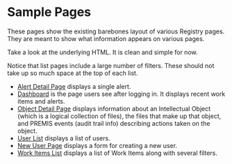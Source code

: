 # Sample Pages

These pages show the existing barebones layout of various Registry pages. They are meant to show what information appears on various pages.

Take a look at the underlying HTML. It is clean and simple for now.

Notice that list pages include a large number of filters. These should not take up so much space at the top of each list. 

* [Alert Detail Page](AlertDetail.html) displays a single alert.
* [Dashboard](Dashboard.html) is the page users see after logging in. It displays recent work items and alerts.
* [Object Detail Page](ObjectDetail.html) displays information about an Intellectual Object (which is a logical collection of files), the files that make up that object, and PREMIS events (audit trail info) describing actions taken on the object.
* [User List](UserList.html) displays a list of users.
* [New User Page](UserNew.html) displays a form for creating a new user.
* [Work Items List](WorkItems.html) displays a list of Work Items along with several filters.

